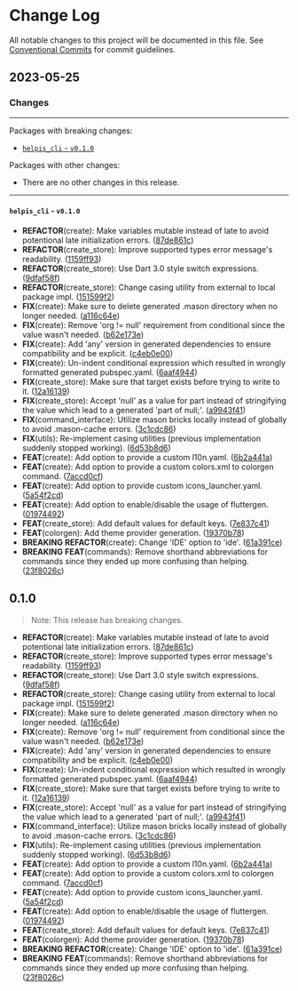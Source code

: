 # Change Log

All notable changes to this project will be documented in this file.
See [Conventional Commits](https://conventionalcommits.org) for commit guidelines.

## 2023-05-25

### Changes

---

Packages with breaking changes:

 - [`helpis_cli` - `v0.1.0`](#helpis_cli---v010)

Packages with other changes:

 - There are no other changes in this release.

---

#### `helpis_cli` - `v0.1.0`

 - **REFACTOR**(create): Make variables mutable instead of late to avoid potentional late initialization errors. ([87de861c](https://github.com/helpisdev/helpis_cli.git/commit/87de861c3ba1b4789eac75b9d2fa5bc73b4123c6))
 - **REFACTOR**(create_store): Improve supported types error message's readability. ([1159ff93](https://github.com/helpisdev/helpis_cli.git/commit/1159ff93db120cd9f1e20ec5e5473dfb81ae1d09))
 - **REFACTOR**(create_store): Use Dart 3.0 style switch expressions. ([9dfaf58f](https://github.com/helpisdev/helpis_cli.git/commit/9dfaf58fb3de4fb0609b585433e1d6ed551afe7a))
 - **REFACTOR**(create_store): Change casing utility from external to local package impl. ([151599f2](https://github.com/helpisdev/helpis_cli.git/commit/151599f26511a5a0e63f9a402fffe6da05277293))
 - **FIX**(create): Make sure to delete generated .mason directory when no longer needed. ([a116c64e](https://github.com/helpisdev/helpis_cli.git/commit/a116c64ec4d75e97a8cf57943e584c778c08d982))
 - **FIX**(create): Remove 'org != null' requirement from conditional since the value wasn't needed. ([b62e173e](https://github.com/helpisdev/helpis_cli.git/commit/b62e173e9beb3566077fc69664711d6ea47ea084))
 - **FIX**(create): Add 'any' version in generated dependencies to ensure compatibility and be explicit. ([c4eb0e00](https://github.com/helpisdev/helpis_cli.git/commit/c4eb0e003263df997c03c2cbb97a2e2b7da0d8b5))
 - **FIX**(create): Un-indent conditional expression which resulted in wrongly formatted generated pubspec.yaml. ([6aaf4944](https://github.com/helpisdev/helpis_cli.git/commit/6aaf4944c9e16da3ddff381e781e26f4823082a5))
 - **FIX**(create_store): Make sure that target exists before trying to write to it. ([12a16139](https://github.com/helpisdev/helpis_cli.git/commit/12a16139d039ac83109f52cc981006c817b54e01))
 - **FIX**(create_store): Accept 'null' as a value for part instead of stringifying the value which lead to a generated 'part of null;'. ([a9943f41](https://github.com/helpisdev/helpis_cli.git/commit/a9943f419df7cb5b3b1decfa94858632107f035f))
 - **FIX**(command_interface): Utilize mason bricks locally instead of globally to avoid .mason-cache errors. ([3c1cdc86](https://github.com/helpisdev/helpis_cli.git/commit/3c1cdc86cb8c30fc3aeb5ba8ed336fc402cf0678))
 - **FIX**(utils): Re-implement casing utilities (previous implementation suddenly stopped working). ([6d53b8d6](https://github.com/helpisdev/helpis_cli.git/commit/6d53b8d6d4bd963657cda24a160f0bbcc665eb5d))
 - **FEAT**(create): Add option to provide a custom l10n.yaml. ([6b2a441a](https://github.com/helpisdev/helpis_cli.git/commit/6b2a441ae7ca78160d4205e8e17b8a85aa2e8457))
 - **FEAT**(create): Add option to provide a custom colors.xml to colorgen command. ([7accd0cf](https://github.com/helpisdev/helpis_cli.git/commit/7accd0cf967622312c39e25abe6df3387833701e))
 - **FEAT**(create): Add option to provide custom icons_launcher.yaml. ([5a54f2cd](https://github.com/helpisdev/helpis_cli.git/commit/5a54f2cd4ed199a5737ad42331502ba9877b7288))
 - **FEAT**(create): Add option to enable/disable the usage of fluttergen. ([01974492](https://github.com/helpisdev/helpis_cli.git/commit/01974492abf66975ccef2fe123681a26721a53bc))
 - **FEAT**(create_store): Add default values for default keys. ([7e837c41](https://github.com/helpisdev/helpis_cli.git/commit/7e837c41dbea4018c3bdf60214bfc277e4df0b48))
 - **FEAT**(colorgen): Add theme provider generation. ([19370b78](https://github.com/helpisdev/helpis_cli.git/commit/19370b78f40fa9df4a240a43ecba65e9230fd78b))
 - **BREAKING** **REFACTOR**(create): Change 'IDE' option to 'ide'. ([61a391ce](https://github.com/helpisdev/helpis_cli.git/commit/61a391ce737791bbf9f3e827ea2dba3d994cf978))
 - **BREAKING** **FEAT**(commands): Remove shorthand abbreviations for commands since they ended up more confusing than helping. ([23f8026c](https://github.com/helpisdev/helpis_cli.git/commit/23f8026c158a9615346e7d22babaf12a615bd19d))

## 0.1.0

> Note: This release has breaking changes.

 - **REFACTOR**(create): Make variables mutable instead of late to avoid potentional late initialization errors. ([87de861c](https://github.com/helpisdev/helpis_cli.git/commit/87de861c3ba1b4789eac75b9d2fa5bc73b4123c6))
 - **REFACTOR**(create_store): Improve supported types error message's readability. ([1159ff93](https://github.com/helpisdev/helpis_cli.git/commit/1159ff93db120cd9f1e20ec5e5473dfb81ae1d09))
 - **REFACTOR**(create_store): Use Dart 3.0 style switch expressions. ([9dfaf58f](https://github.com/helpisdev/helpis_cli.git/commit/9dfaf58fb3de4fb0609b585433e1d6ed551afe7a))
 - **REFACTOR**(create_store): Change casing utility from external to local package impl. ([151599f2](https://github.com/helpisdev/helpis_cli.git/commit/151599f26511a5a0e63f9a402fffe6da05277293))
 - **FIX**(create): Make sure to delete generated .mason directory when no longer needed. ([a116c64e](https://github.com/helpisdev/helpis_cli.git/commit/a116c64ec4d75e97a8cf57943e584c778c08d982))
 - **FIX**(create): Remove 'org != null' requirement from conditional since the value wasn't needed. ([b62e173e](https://github.com/helpisdev/helpis_cli.git/commit/b62e173e9beb3566077fc69664711d6ea47ea084))
 - **FIX**(create): Add 'any' version in generated dependencies to ensure compatibility and be explicit. ([c4eb0e00](https://github.com/helpisdev/helpis_cli.git/commit/c4eb0e003263df997c03c2cbb97a2e2b7da0d8b5))
 - **FIX**(create): Un-indent conditional expression which resulted in wrongly formatted generated pubspec.yaml. ([6aaf4944](https://github.com/helpisdev/helpis_cli.git/commit/6aaf4944c9e16da3ddff381e781e26f4823082a5))
 - **FIX**(create_store): Make sure that target exists before trying to write to it. ([12a16139](https://github.com/helpisdev/helpis_cli.git/commit/12a16139d039ac83109f52cc981006c817b54e01))
 - **FIX**(create_store): Accept 'null' as a value for part instead of stringifying the value which lead to a generated 'part of null;'. ([a9943f41](https://github.com/helpisdev/helpis_cli.git/commit/a9943f419df7cb5b3b1decfa94858632107f035f))
 - **FIX**(command_interface): Utilize mason bricks locally instead of globally to avoid .mason-cache errors. ([3c1cdc86](https://github.com/helpisdev/helpis_cli.git/commit/3c1cdc86cb8c30fc3aeb5ba8ed336fc402cf0678))
 - **FIX**(utils): Re-implement casing utilities (previous implementation suddenly stopped working). ([6d53b8d6](https://github.com/helpisdev/helpis_cli.git/commit/6d53b8d6d4bd963657cda24a160f0bbcc665eb5d))
 - **FEAT**(create): Add option to provide a custom l10n.yaml. ([6b2a441a](https://github.com/helpisdev/helpis_cli.git/commit/6b2a441ae7ca78160d4205e8e17b8a85aa2e8457))
 - **FEAT**(create): Add option to provide a custom colors.xml to colorgen command. ([7accd0cf](https://github.com/helpisdev/helpis_cli.git/commit/7accd0cf967622312c39e25abe6df3387833701e))
 - **FEAT**(create): Add option to provide custom icons_launcher.yaml. ([5a54f2cd](https://github.com/helpisdev/helpis_cli.git/commit/5a54f2cd4ed199a5737ad42331502ba9877b7288))
 - **FEAT**(create): Add option to enable/disable the usage of fluttergen. ([01974492](https://github.com/helpisdev/helpis_cli.git/commit/01974492abf66975ccef2fe123681a26721a53bc))
 - **FEAT**(create_store): Add default values for default keys. ([7e837c41](https://github.com/helpisdev/helpis_cli.git/commit/7e837c41dbea4018c3bdf60214bfc277e4df0b48))
 - **FEAT**(colorgen): Add theme provider generation. ([19370b78](https://github.com/helpisdev/helpis_cli.git/commit/19370b78f40fa9df4a240a43ecba65e9230fd78b))
 - **BREAKING** **REFACTOR**(create): Change 'IDE' option to 'ide'. ([61a391ce](https://github.com/helpisdev/helpis_cli.git/commit/61a391ce737791bbf9f3e827ea2dba3d994cf978))
 - **BREAKING** **FEAT**(commands): Remove shorthand abbreviations for commands since they ended up more confusing than helping. ([23f8026c](https://github.com/helpisdev/helpis_cli.git/commit/23f8026c158a9615346e7d22babaf12a615bd19d))

